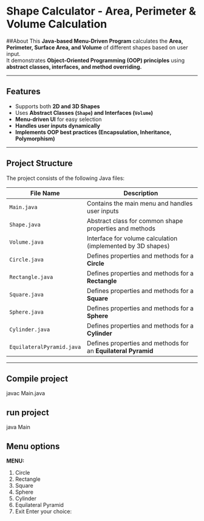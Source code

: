 # Shape Calculator - Area, Perimeter & Volume Calculation

##About
This **Java-based Menu-Driven Program** calculates the **Area, Perimeter, Surface Area, and Volume** of different shapes based on user input.  
It demonstrates **Object-Oriented Programming (OOP) principles** using **abstract classes, interfaces, and method overriding.**  

---

## Features
- Supports both **2D and 3D Shapes**  
- Uses **Abstract Classes (`Shape`) and Interfaces (`Volume`)**  
- **Menu-driven UI** for easy selection  
- **Handles user inputs dynamically**  
- **Implements OOP best practices (Encapsulation, Inheritance, Polymorphism)**  

---

## Project Structure
The project consists of the following Java files:

| File Name | Description |
|-----------|------------|
| `Main.java` | Contains the main menu and handles user inputs |
| `Shape.java` | Abstract class for common shape properties and methods |
| `Volume.java` | Interface for volume calculation (implemented by 3D shapes) |
| `Circle.java` | Defines properties and methods for a **Circle** |
| `Rectangle.java` | Defines properties and methods for a **Rectangle** |
| `Square.java` | Defines properties and methods for a **Square** |
| `Sphere.java` | Defines properties and methods for a **Sphere** |
| `Cylinder.java` | Defines properties and methods for a **Cylinder** |
| `EquilateralPyramid.java` | Defines properties and methods for an **Equilateral Pyramid** |

---
## Compile project
javac Main.java

## run project
java Main

## Menu options
**MENU:**
1. Circle
2. Rectangle
3. Square
4. Sphere
5. Cylinder
6. Equilateral Pyramid
7. Exit
Enter your choice:


